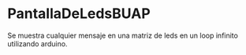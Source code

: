 # PantallaDeLedsBUAP
Se muestra cualquier mensaje en una matriz de leds en un loop infinito utilizando arduino.
